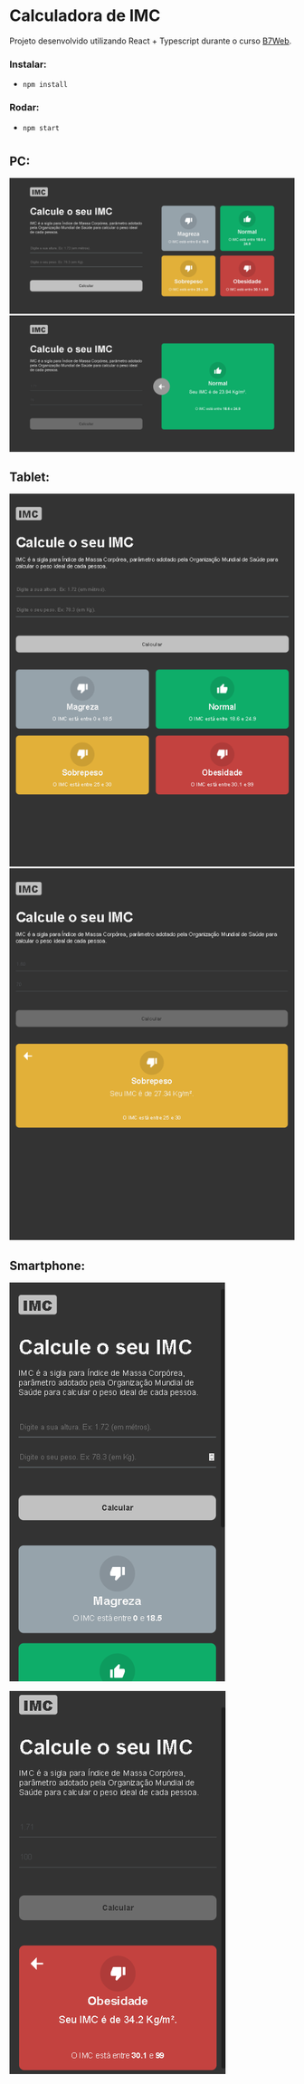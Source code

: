 # Calculadora de IMC

Projeto desenvolvido utilizando React + Typescript durante o curso [B7Web](https://b7web.com.br/fullstack).


### Instalar:

- `npm install`

### Rodar:

- `npm start`

#

## PC:

![Desktop](./src/prints/calc-imc-lobby-desktop.png)
![Desktop](./src/prints/calc-imc-result-desktop.png)


## Tablet:

![Tablet](./src/prints/calc-imc-lobby-tablet.png)
![Tablet](./src/prints/calc-imc-result-tablet.png)


## Smartphone:

![Smartphone](./src/prints/calc-imc-lobby-smartphone.png)


![Smartphone](./src/prints/calc-imc-result-smartphone.png)
